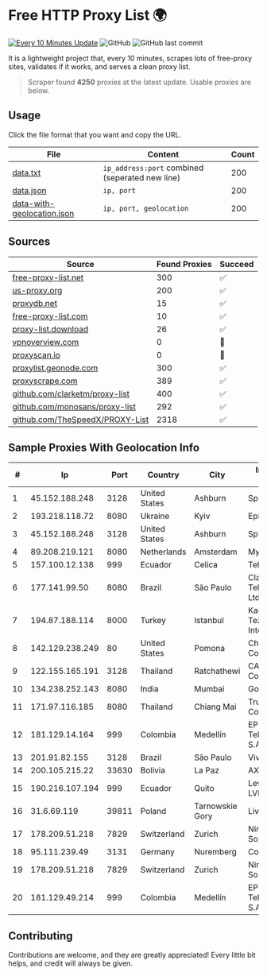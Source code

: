 
# Free HTTP Proxy List 🌍

[![Every 10 Minutes Update](https://github.com/mertguvencli/http-proxy-list/actions/workflows/main.yml/badge.svg?branch=main)](https://github.com/mertguvencli/http-proxy-list/actions/workflows/main.yml)
![GitHub](https://img.shields.io/github/license/mertguvencli/http-proxy-list)
![GitHub last commit](https://img.shields.io/github/last-commit/mertguvencli/http-proxy-list)

It is a lightweight project that, every 10 minutes, scrapes lots of free-proxy sites, validates if it works, and serves a clean proxy list.


> Scraper found **4250** proxies at the latest update. Usable proxies are below.

## Usage

Click the file format that you want and copy the URL.


|File|Content|Count|
|----|-------|-----|
|[data.txt](https://raw.githubusercontent.com/mertguvencli/http-proxy-list/main/proxy-list/data.txt)|`ip_address:port` combined (seperated new line)|200|
|[data.json](https://raw.githubusercontent.com/mertguvencli/http-proxy-list/main/proxy-list/data.json)|`ip, port`|200|
|[data-with-geolocation.json](https://raw.githubusercontent.com/mertguvencli/http-proxy-list/main/proxy-list/data-with-geolocation.json)|`ip, port, geolocation`|200|

## Sources

|Source|Found Proxies|Succeed|
|------|-------------|-------|
|[free-proxy-list.net](https://free-proxy-list.net)|300|✅|
|[us-proxy.org](https://www.us-proxy.org)|200|✅|
|[proxydb.net](http://proxydb.net)|15|✅|
|[free-proxy-list.com](https://free-proxy-list.com/?page=&port=&type%5B%5D=http&type%5B%5D=https&up_time=0&search=Search)|10|✅|
|[proxy-list.download](https://www.proxy-list.download/HTTP)|26|✅|
|[vpnoverview.com](https://vpnoverview.com/privacy/anonymous-browsing/free-proxy-servers)|0|🚫|
|[proxyscan.io](https://www.proxyscan.io)|0|🚫|
|[proxylist.geonode.com](https://proxylist.geonode.com/api/proxy-list?limit=300&page=1&sort_by=lastChecked&sort_type=desc&protocols=http,https)|300|✅|
|[proxyscrape.com](https://api.proxyscrape.com/v2/?request=displayproxies&protocol=http&timeout=10000&country=all&ssl=all&anonymity=all)|389|✅|
|[github.com/clarketm/proxy-list](https://raw.githubusercontent.com/clarketm/proxy-list/master/proxy-list-raw.txt)|400|✅|
|[github.com/monosans/proxy-list](https://raw.githubusercontent.com/monosans/proxy-list/main/proxies/http.txt)|292|✅|
|[github.com/TheSpeedX/PROXY-List](https://raw.githubusercontent.com/TheSpeedX/PROXY-List/master/http.txt)|2318|✅|


## Sample Proxies With Geolocation Info

|#|Ip|Port|Country|City|Internet Service Provider|
|-|--|----|-------|----|-------------------------|
|1|45.152.188.248|3128|United States|Ashburn|Sprint|
|2|193.218.118.72|8080|Ukraine|Kyiv|Epinatura LLC|
|3|45.152.188.248|3128|United States|Ashburn|Sprint|
|4|89.208.219.121|8080|Netherlands|Amsterdam|My.com B.V.|
|5|157.100.12.138|999|Ecuador|Celica|Telconet S.A|
|6|177.141.99.50|8080|Brazil|São Paulo|Claro NXT Telecomunicacoes Ltda|
|7|194.87.188.114|8000|Turkey|Istanbul|Kadir Huseyin Tezcan Nosspeed Internet Teknolojileri|
|8|142.129.238.249|80|United States|Pomona|Charter Communications Inc|
|9|122.155.165.191|3128|Thailand|Ratchathewi|CAT Telecom Public Company Limited|
|10|134.238.252.143|8080|India|Mumbai|Google LLC|
|11|171.97.116.185|8080|Thailand|Chiang Mai|True Internet Corporation CO. Ltd.|
|12|181.129.14.164|999|Colombia|Medellín|EPM Telecomunicaciones S.A. E.S.P.|
|13|201.91.82.155|3128|Brazil|São Paulo|Vivo|
|14|200.105.215.22|33630|Bolivia|La Paz|AXS Bolivia S. A.|
|15|190.216.107.194|999|Ecuador|Quito|Level 3 ECUADOR LVLT S.A|
|16|31.6.69.119|39811|Poland|Tarnowskie Gory|Livenet sp. z o.o.|
|17|178.209.51.218|7829|Switzerland|Zurich|Nine Internet Solutions AG|
|18|95.111.239.49|3131|Germany|Nuremberg|Contabo GmbH|
|19|178.209.51.218|7829|Switzerland|Zurich|Nine Internet Solutions AG|
|20|181.129.49.214|999|Colombia|Medellín|EPM Telecomunicaciones S.A. E.S.P.|



## Contributing

Contributions are welcome, and they are greatly appreciated! Every
little bit helps, and credit will always be given.

